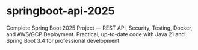 # springboot-api-2025
Complete Spring Boot 2025 Project — REST API, Security, Testing, Docker, and AWS/GCP Deployment. Practical, up-to-date code with Java 21 and Spring Boot 3.4 for professional development.
